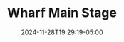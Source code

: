 ---
title: Wharf Main Stage
date: 2024-11-28T19:29:19-05:00
active: false
featured_image: 
featured_image_attr: 
featured_image_alt: 
featured_image_caption: 
Founded: 
Address: |
  101 Centre St
  Fernandina Beach, FL 32034  
Latitude: 30.67139149487561 
Longitude: -81.46466074537626
Socials: 
  Facebook: 
  Twitter: 
  Instagram: 
  Threads:
  Website: 
Phone: 	
---